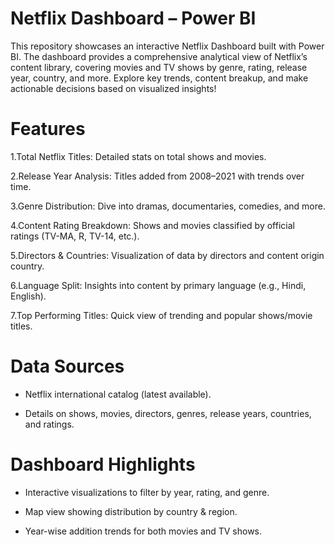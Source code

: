 # Netflix Dashboard – Power BI

This repository showcases an interactive Netflix Dashboard built with Power BI. The dashboard provides a comprehensive analytical view of Netflix’s content library, covering movies and TV shows by genre, rating, release year, country, and more.
Explore key trends, content breakup, and make actionable decisions based on visualized insights!

# Features

1.Total Netflix Titles: Detailed stats on total shows and movies.

2.Release Year Analysis: Titles added from 2008–2021 with trends over time.

3.Genre Distribution: Dive into dramas, documentaries, comedies, and more.

4.Content Rating Breakdown: Shows and movies classified by official ratings (TV-MA, R, TV-14, etc.).

5.Directors & Countries: Visualization of data by directors and content origin country.

6.Language Split: Insights into content by primary language (e.g., Hindi, English).

7.Top Performing Titles: Quick view of trending and popular shows/movie titles.

# Data Sources

* Netflix international catalog (latest available).

* Details on shows, movies, directors, genres, release years, countries, and ratings.

# Dashboard Highlights

* Interactive visualizations to filter by year, rating, and genre.

* Map view showing distribution by country & region.

* Year-wise addition trends for both movies and TV shows.
